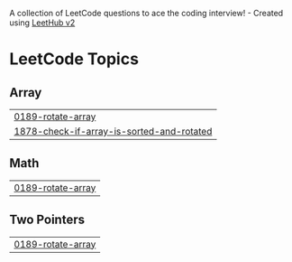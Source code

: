 A collection of LeetCode questions to ace the coding interview! - Created using [LeetHub v2](https://github.com/arunbhardwaj/LeetHub-2.0)
<!---LeetCode Topics Start-->
# LeetCode Topics
## Array
|  |
| ------- |
| [0189-rotate-array](https://github.com/garvit-nama/DSA/tree/master/0189-rotate-array) |
| [1878-check-if-array-is-sorted-and-rotated](https://github.com/garvit-nama/DSA/tree/master/1878-check-if-array-is-sorted-and-rotated) |
## Math
|  |
| ------- |
| [0189-rotate-array](https://github.com/garvit-nama/DSA/tree/master/0189-rotate-array) |
## Two Pointers
|  |
| ------- |
| [0189-rotate-array](https://github.com/garvit-nama/DSA/tree/master/0189-rotate-array) |
<!---LeetCode Topics End-->